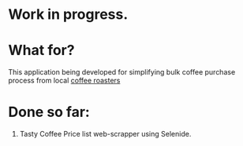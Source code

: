 # Work in progress.

# What for?
This application being developed for simplifying bulk coffee purchase process from local <a href="href=https://tastycoffee.ru/"> coffee roasters</a>

# Done so far:
1) Tasty Coffee Price list web-scrapper using Selenide.
